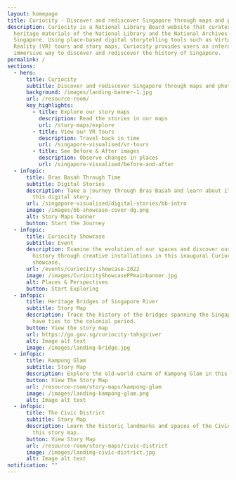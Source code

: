 ```yaml
---
layout: homepage
title: Curiocity - Discover and rediscover Singapore through maps and photographs
description: Curiocity is a National Library Board website that curates the
  heritage materials of the National Library and the National Archives of
  Singapore. Using place-based digital storytelling tools such as Virtual
  Reality (VR) tours and story maps, Curiocity provides users an interactive and
  immersive way to discover and rediscover the history of Singapore.
permalink: /
sections:
  - hero:
      title: Curiocity
      subtitle: Discover and rediscover Singapore through maps and photographs
      background: /images/landing-banner-1.jpg
      url: /resource-room/
      key_highlights:
        - title: Explore our story maps
          description: Read the stories in our maps
          url: /story-maps/explore
        - title: View our VR tours
          description: Travel back in time
          url: /singapore-visualised/vr-tours
        - title: See Before & After images
          description: Observe changes in places
          url: /singapore-visualised/before-and-after
  - infopic:
      title: Bras Basah Through Time
      subtitle: Digital Stories
      description: Take a journey through Bras Basah and learn about its history in
        this digital story.
      url: /singapore-visualised/digital-stories/bb-intro
      image: /images/bb-showcase-cover-dg.png
      alt: Story Maps banner
      button: Start the Journey
  - infopic:
      title: Curiocity Showcase
      subtitle: Event
      description: Examine the evolution of our spaces and discover our island’s
        history through creative installations in this inaugural Curiocity
        showcase.
      url: /events/curiocity-showcase-2022
      image: /images/CuriocityShowcasePPmainbanner.jpg
      alt: Places & Perspectives
      button: Start Exploring
  - infopic:
      title: Heritage Bridges of Singapore River
      subtitle: Story Map
      description: Trace the history of the bridges spanning the Singapore River that
        have ties to the colonial period.
      button: View the story map
      url: https://go.gov.sg/curiocity-tahsgriver
      alt: Image alt text
      image: /images/landing-bridge.jpg
  - infopic:
      title: Kampong Glam
      subtitle: Story Map
      description: Explore the old-world charm of Kampong Glam in this story map.
      button: View The Story Map
      url: /resource-room/story-maps/kampong-glam
      image: /images/landing-kampong-glam.png
      alt: Image alt text
  - infopic:
      title: The Civic District
      subtitle: Story Map
      description: Learn the historic landmarks and spaces of the Civic District in
        this story map.
      button: View Story Map
      url: /resource-room/story-maps/civic-district
      image: /images/landing-civic-district.jpg
      alt: Image alt text
notification: ""
---
```

